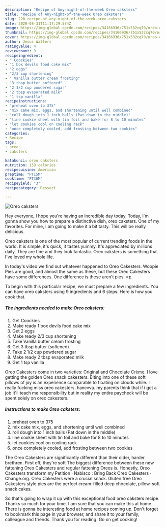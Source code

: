 ```yaml
---
description: "Recipe of Any-night-of-the-week Oreo caksters"
title: "Recipe of Any-night-of-the-week Oreo caksters"
slug: 220-recipe-of-any-night-of-the-week-oreo-caksters
date: 2020-08-31T11:17:29.574Z
image: https://img-global.cpcdn.com/recipes/34166936/751x532cq70/oreo-caksters-recipe-main-photo.jpg
thumbnail: https://img-global.cpcdn.com/recipes/34166936/751x532cq70/oreo-caksters-recipe-main-photo.jpg
cover: https://img-global.cpcdn.com/recipes/34166936/751x532cq70/oreo-caksters-recipe-main-photo.jpg
author: Jesus Walters
ratingvalue: 4
reviewcount: 9
recipeingredient:
- " Coockies"
- "1 box devils food cake mix"
- "2 eggs"
- "2/3 cup shortening"
- " Vanilla butter cream frosting"
- "3 tbsp butter softened"
- "2 1/2 cup powdered sugar"
- "2 tbsp evaporated milk"
- "1 tsp vanilla"
recipeinstructions:
- "preheat oven to 375"
- "mix cake mix, eggs, and shortening until well combined"
- "roll dough into 1 inch balls (Pat down in the middle)"
- "line cookie sheet with tin foil and bake for 8 to 10 minutes"
- "let cookies cool on cooling rack"
- "once completely cooled, add frosting between two cookies"
categories:
- Recipe
tags:
- oreo
- caksters

katakunci: oreo caksters 
nutrition: 159 calories
recipecuisine: American
preptime: "PT15M"
cooktime: "PT36M"
recipeyield: "3"
recipecategory: Dessert

---
```



![Oreo caksters](https://img-global.cpcdn.com/recipes/34166936/751x532cq70/oreo-caksters-recipe-main-photo.jpg)

Hey everyone, I hope you're having an incredible day today. Today, I'm gonna show you how to prepare a distinctive dish, oreo caksters. One of my favorites. For mine, I am going to make it a bit tasty. This will be really delicious.

Oreo caksters is one of the most popular of current trending foods in the world. It is simple, it's quick, it tastes yummy. It's appreciated by millions daily. They are fine and they look fantastic. Oreo caksters is something that I've loved my whole life.

In today&#39;s video we find out whatever happened to Oreo Cakesters. Woopie Pies are good, and almost the same as these, but these Oreo Cakesters have some differences. One difference is these aren&#39;t pies. =p.


To begin with this particular recipe, we must prepare a few ingredients. You can have oreo caksters using 9 ingredients and 6 steps. Here is how you cook that.

<!--inarticleads1-->

##### The ingredients needed to make Oreo caksters:

1. Get  Coockies
1. Make ready 1 box devils food cake mix
1. Get 2 eggs
1. Make ready 2/3 cup shortening
1. Take  Vanilla butter cream frosting
1. Get 3 tbsp butter (softened)
1. Take 2 1/2 cup powdered sugar
1. Make ready 2 tbsp evaporated milk
1. Get 1 tsp vanilla


Oreo Cakesters come in two varieties: Original and Chocolate Crème. I love getting the golden Oreo snack cakesters. Biting into one of these soft pillows of joy is an experience comparable to floating on clouds while. I really fucking miss oreo cakesters. hanevva. my parents think that if i get a job it&#39;ll teach me responsibility but in reality my entire paycheck will be spent solely on oreo cakesters. 

<!--inarticleads2-->

##### Instructions to make Oreo caksters:

1. preheat oven to 375
1. mix cake mix, eggs, and shortening until well combined
1. roll dough into 1 inch balls (Pat down in the middle)
1. line cookie sheet with tin foil and bake for 8 to 10 minutes
1. let cookies cool on cooling rack
1. once completely cooled, add frosting between two cookies


The Oreo Cakesters are significantly different than their older, harder brethren. First off, they&#39;re soft The biggest difference between these new fattening Oreo Cakesters and regular fattening Oreos is. Honestly, Oreo Cakesters transform my Petition · Nabisco : Bring Back Oreo Cakesters · Change.org. Oreo Cakesters were a crucial snack. Gluten free Oreo Cakesters style pies are the perfect cream-filled deep chocolate, pillow-soft snack cakes. 

So that's going to wrap it up with this exceptional food oreo caksters recipe. Thanks so much for your time. I am sure that you can make this at home. There is gonna be interesting food at home recipes coming up. Don't forget to bookmark this page in your browser, and share it to your family, colleague and friends. Thank you for reading. Go on get cooking!

